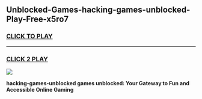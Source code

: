 
## Unblocked-Games-hacking-games-unblocked-Play-Free-x5ro7
<h3>
<a href="https://premium76.site?title=hacking-games-unblocked&ref=23A">CLICK TO PLAY</a></h3>
<hr>

<h3>
<a href="https://premium76.site?title=hacking-games-unblocked&ref=23A">CLICK 2 PLAY</a>
  
</h3>

<a href="https://premium76.site?title=hacking-games-unblocked&ref=23A"><img src="https://clearcache.store/games.png"></a>


**hacking-games-unblocked games unblocked: Your Gateway to Fun and Accessible Online Gaming**
